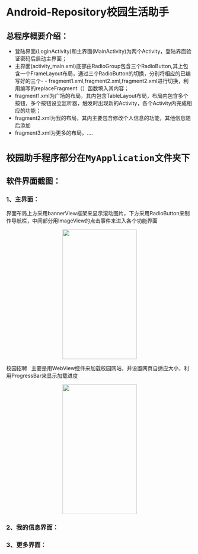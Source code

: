 # Android-Repository校园生活助手
## 总程序概要介绍：
- 登陆界面(LoginActivity)和主界面(MainActivity)为两个Activity，登陆界面验证密码后启动主界面；
- 主界面(activity_main.xml)底部由RadioGroup包含三个RadioButton,其上包含一个FrameLayout布局，通过三个RadioButton的切换，分别将相应的已编写好的三个- - fragment1.xml,fragment2.xml,fragment2.xml进行切换，利用编写的replaceFragment（）函数填入其内容；
- fragment1.xml为广场的布局，其内包含TableLayout布局，布局内包含多个按钮，多个按钮设立监听器，触发时出现新的Activity，各个Activity内完成相应的功能；
- fragment2.xml为我的布局，其内主要包含修改个人信息的功能，其他信息随后添加
- fragment3.xml为更多的布局，....
# `校园助手程序部分在MyApplication文件夹下`
## 软件界面截图：
### 1、主界面：
界面布局上方采用bannerView框架来显示滚动图片，下方采用RadioButton来制作导航栏，中间部分用ImageView的点击事件来进入各个功能界面
<div align=center><img width="200" height="350" src="http://bmob-cdn-19122.b0.upaiyun.com/2018/05/15/dc295f18401ea32e803dcdb8c408154a.gif"/></div>
  
校园招聘  
主要是用WebView控件来加载校园网站，并设置网页自适应大小，利用ProgressBar来显示加载进度  
<div align=center><img width="200" height="350" src="http://bmob-cdn-19122.b0.upaiyun.com/2018/05/15/c15004fb405ef4278010e4fc0ded842b.gif"/></div>  
  
### 2、我的信息界面：
### 3、更多界面：
